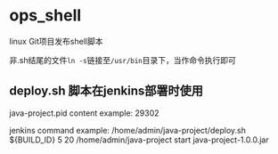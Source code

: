 # ops_shell
linux Git项目发布shell脚本

非.sh结尾的文件`ln -s`链接至`/usr/bin`目录下，当作命令执行即可


## deploy.sh 脚本在jenkins部署时使用
java-project.pid content example: 29302

jenkins command example:  /home/admin/java-project/deploy.sh ${BUILD_ID} 5 20 /home/admin/java-project start java-project-1.0.0.jar
